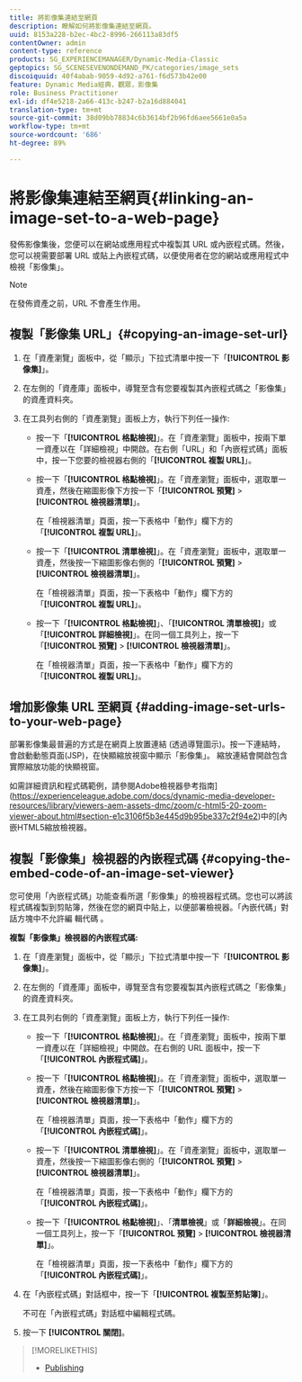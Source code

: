 ```yaml
---
title: 將影像集連結至網頁
description: 瞭解如何將影像集連結至網頁。
uuid: 8153a228-b2ec-4bc2-8996-266113a83df5
contentOwner: admin
content-type: reference
products: SG_EXPERIENCEMANAGER/Dynamic-Media-Classic
geptopics: SG_SCENESEVENONDEMAND_PK/categories/image_sets
discoiquuid: 40f4abab-9059-4d92-a761-f6d573b42e00
feature: Dynamic Media經典，觀眾，影像集
role: Business Practitioner
exl-id: df4e5218-2a66-413c-b247-b2a16d884041
translation-type: tm+mt
source-git-commit: 38d09bb78834c6b3614bf2b96fd6aee5661e0a5a
workflow-type: tm+mt
source-wordcount: '686'
ht-degree: 89%

---
```


# 將影像集連結至網頁{#linking-an-image-set-to-a-web-page}

發佈影像集後，您便可以在網站或應用程式中複製其 URL 或內嵌程式碼。然後，您可以視需要部署 URL 或貼上內嵌程式碼，以便使用者在您的網站或應用程式中檢視「影像集」。

>[!NOTE]
>
>在發佈資產之前，URL 不會產生作用。

## 複製「影像集 URL」{#copying-an-image-set-url}

1. 在「資產瀏覽」面板中，從「顯示」下拉式清單中按一下「**[!UICONTROL 影像集]**」。
1. 在左側的「資產庫」面板中，導覽至含有您要複製其內嵌程式碼之「影像集」的資產資料夾。
1. 在工具列右側的「資產瀏覽」面板上方，執行下列任一操作:

   * 按一下「**[!UICONTROL 格點檢視]**」。在「資產瀏覽」面板中，按兩下單一資產以在「詳細檢視」中開啟。在右側「URL」和「內嵌程式碼」面板中，按一下您要的檢視器右側的「**[!UICONTROL 複製 URL]**」。
   * 按一下「**[!UICONTROL 格點檢視]**」。在「資產瀏覽」面板中，選取單一資產，然後在縮圖影像下方按一下「**[!UICONTROL 預覽]** > **[!UICONTROL 檢視器清單]**」。

      在「檢視器清單」頁面，按一下表格中「動作」欄下方的「**[!UICONTROL 複製 URL]**」。

   * 按一下「**[!UICONTROL 清單檢視]**」。在「資產瀏覽」面板中，選取單一資產，然後按一下縮圖影像右側的「**[!UICONTROL 預覽]** > **[!UICONTROL 檢視器清單]**」。

      在「檢視器清單」頁面，按一下表格中「動作」欄下方的「**[!UICONTROL 複製 URL]**」。

   * 按一下「**[!UICONTROL 格點檢視]**」、「**[!UICONTROL 清單檢視]**」或「**[!UICONTROL 詳細檢視]**」。在同一個工具列上，按一下「**[!UICONTROL 預覽]** > **[!UICONTROL 檢視器清單]**」。

      在「檢視器清單」頁面，按一下表格中「動作」欄下方的「**[!UICONTROL 複製 URL]**」。

## 增加影像集 URL 至網頁 {#adding-image-set-urls-to-your-web-page}

部署影像集最普遍的方式是在網頁上放置連結 (透過導覽圖示)。按一下連結時，會啟動動態頁面(JSP)，在快顯縮放視窗中顯示「影像集」。 縮放連結會開啟包含實際縮放功能的快顯視窗。

如需詳細資訊和程式碼範例，請參閱Adobe檢視器參考指南](https://experienceleague.adobe.com/docs/dynamic-media-developer-resources/library/viewers-aem-assets-dmc/zoom/c-html5-20-zoom-viewer-about.html#section-e1c3106f5b3e445d9b95be337c2f94e2)中的[內嵌HTML5縮放檢視器。

## 複製「影像集」檢視器的內嵌程式碼 {#copying-the-embed-code-of-an-image-set-viewer}

您可使用「內嵌程式碼」功能查看所選「影像集」的檢視器程式碼。您也可以將該程式碼複製到剪貼簿，然後在您的網頁中貼上，以便部署檢視器。「內嵌代碼」對話方塊中不允許編 輯代碼 。

**複製「影像集」檢視器的內嵌程式碼:**

1. 在「資產瀏覽」面板中，從「顯示」下拉式清單中按一下「**[!UICONTROL 影像集]**」。
1. 在左側的「資產庫」面板中，導覽至含有您要複製其內嵌程式碼之「影像集」的資產資料夾。
1. 在工具列右側的「資產瀏覽」面板上方，執行下列任一操作:

   * 按一下「**[!UICONTROL 格點檢視]**」。在「資產瀏覽」面板中，按兩下單一資產以在「詳細檢視」中開啟。在右側的 URL 面板中，按一下「**[!UICONTROL 內嵌程式碼]**」。
   * 按一下「**[!UICONTROL 格點檢視]**」。在「資產瀏覽」面板中，選取單一資產，然後在縮圖影像下方按一下「**[!UICONTROL 預覽]** > **[!UICONTROL 檢視器清單]**」。

      在「檢視器清單」頁面，按一下表格中「動作」欄下方的「**[!UICONTROL 內嵌程式碼]**」。

   * 按一下「**[!UICONTROL 清單檢視]**」。在「資產瀏覽」面板中，選取單一資產，然後按一下縮圖影像右側的「**[!UICONTROL 預覽]** > **[!UICONTROL 檢視器清單]**」。

      在「檢視器清單」頁面，按一下表格中「動作」欄下方的「**[!UICONTROL 內嵌程式碼]**」。

   * 按一下「**[!UICONTROL 格點檢視]**」、「**清單檢視**」或「**詳細檢視**」。在同一個工具列上，按一下「**[!UICONTROL 預覽]** > **[!UICONTROL 檢視器清單]**」。

      在「檢視器清單」頁面，按一下表格中「動作」欄下方的「**[!UICONTROL 內嵌程式碼]**」。

1. 在「內嵌程式碼」對話框中，按一下「**[!UICONTROL 複製至剪貼簿]**」。

   不可在「內嵌程式碼」對話框中編輯程式碼。

1. 按一下 **[!UICONTROL 關閉]**。

>[!MORELIKETHIS]
>
>* [Publishing](publishing-files.md#publishing_files)

